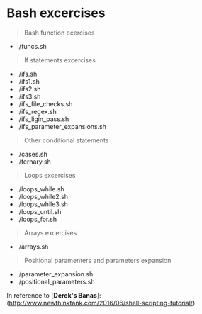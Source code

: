 # Bash excercises

> Bash function ecercises
* ./funcs.sh

> If statements excercises
* ./ifs.sh
* ./ifs1.sh
* ./ifs2.sh
* ./ifs3.sh
* ./ifs_file_checks.sh
* ./ifs_regex.sh
* ./ifs_ligin_pass.sh
* ./ifs_parameter_expansions.sh

> Other conditional statements
* ./cases.sh
* ./ternary.sh

> Loops excercises
* ./loops_while.sh
* ./loops_while2.sh
* ./loops_while3.sh
* ./loops_until.sh
* ./loops_for.sh

> Arrays excercises
* ./arrays.sh

> Positional paramenters and parameters expansion
* ./parameter_expansion.sh
* ./positional_parameters.sh

In reference to [**Derek's Banas**]:(http://www.newthinktank.com/2016/06/shell-scripting-tutorial/)<br>